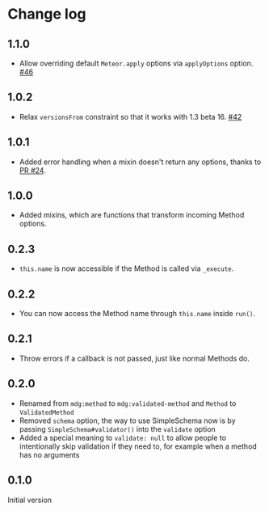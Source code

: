 # Change log

## 1.1.0

- Allow overriding default `Meteor.apply` options via `applyOptions` option. [#46](https://github.com/meteor/validated-method/pull/46)

## 1.0.2

- Relax `versionsFrom` constraint so that it works with 1.3 beta 16. [#42](https://github.com/meteor/validated-method/issues/42)

## 1.0.1

- Added error handling when a mixin doesn't return any options, thanks to [PR #24](https://github.com/meteor/validated-method/pull/24).

## 1.0.0

- Added mixins, which are functions that transform incoming Method options.

## 0.2.3

- `this.name` is now accessible if the Method is called via `_execute`.

## 0.2.2

- You can now access the Method name through `this.name` inside `run()`.

## 0.2.1

- Throw errors if a callback is not passed, just like normal Methods do.

## 0.2.0

- Renamed from `mdg:method` to `mdg:validated-method` and `Method` to `ValidatedMethod`
- Removed `schema` option, the way to use SimpleSchema now is by passing `SimpleSchema#validator()` into the `validate` option
- Added a special meaning to `validate: null` to allow people to intentionally skip validation if they need to, for example when a method has no arguments

## 0.1.0

Initial version
